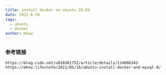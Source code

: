 ```yaml
---
title: install docker on ubuntu 20.04
date: 2021-6-20
tags: 
  - ubuntu
  - docker
author: mhxw
---
```


### 参考链接

```shell
https://blog.csdn.net/u010381752/article/details/114086343
https://mhxw.life/note/2021/05/16/ubuntu-install-docker-and-mysql-8/
```

